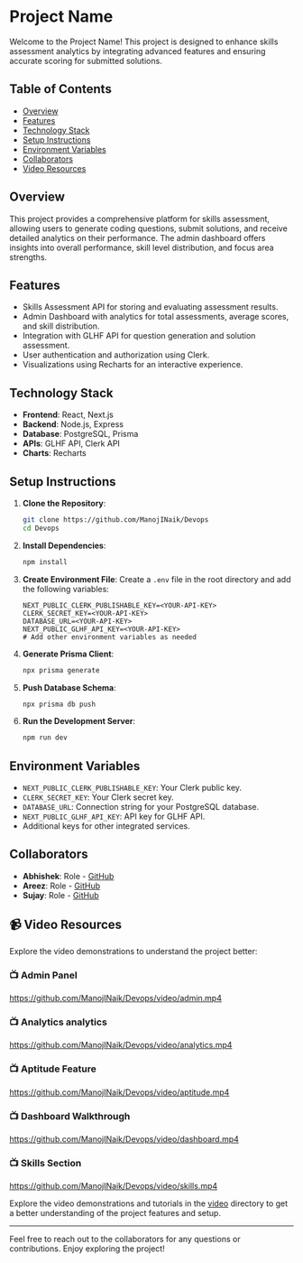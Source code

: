 # Project Name

Welcome to the Project Name! This project is designed to enhance skills assessment analytics by integrating advanced features and ensuring accurate scoring for submitted solutions.

## Table of Contents
- [Overview](#overview)
- [Features](#features)
- [Technology Stack](#technology-stack)
- [Setup Instructions](#setup-instructions)
- [Environment Variables](#environment-variables)
- [Collaborators](#collaborators)
- [Video Resources](#video-resources)

## Overview
This project provides a comprehensive platform for skills assessment, allowing users to generate coding questions, submit solutions, and receive detailed analytics on their performance. The admin dashboard offers insights into overall performance, skill level distribution, and focus area strengths.

## Features
- Skills Assessment API for storing and evaluating assessment results.
- Admin Dashboard with analytics for total assessments, average scores, and skill distribution.
- Integration with GLHF API for question generation and solution assessment.
- User authentication and authorization using Clerk.
- Visualizations using Recharts for an interactive experience.

## Technology Stack
- **Frontend**: React, Next.js
- **Backend**: Node.js, Express
- **Database**: PostgreSQL, Prisma
- **APIs**: GLHF API, Clerk API
- **Charts**: Recharts

## Setup Instructions
1. **Clone the Repository**:
   ```bash
   git clone https://github.com/ManojINaik/Devops
   cd Devops
   ```

2. **Install Dependencies**:
   ```bash
   npm install
   ```

3. **Create Environment File**:
   Create a `.env` file in the root directory and add the following variables:
   ```env
   NEXT_PUBLIC_CLERK_PUBLISHABLE_KEY=<YOUR-API-KEY>
   CLERK_SECRET_KEY=<YOUR-API-KEY>
   DATABASE_URL=<YOUR-API-KEY>
   NEXT_PUBLIC_GLHF_API_KEY=<YOUR-API-KEY>
   # Add other environment variables as needed
   ```

4. **Generate Prisma Client**:
   ```bash
   npx prisma generate
   ```

5. **Push Database Schema**:
   ```bash
   npx prisma db push
   ```

6. **Run the Development Server**:
   ```bash
   npm run dev
   ```

## Environment Variables
- `NEXT_PUBLIC_CLERK_PUBLISHABLE_KEY`: Your Clerk public key.
- `CLERK_SECRET_KEY`: Your Clerk secret key.
- `DATABASE_URL`: Connection string for your PostgreSQL database.
- `NEXT_PUBLIC_GLHF_API_KEY`: API key for GLHF API.
- Additional keys for other integrated services.

## Collaborators
- **Abhishek**: Role - [GitHub](https://github.com/abhishekreddywadi)
- **Areez**: Role - [GitHub](https://github.com/AreezM)
- **Sujay**: Role - [GitHub](https://github.com/sujay-bhandari)

## 📹 Video Resources
Explore the video demonstrations to understand the project better:
### 📺 Admin Panel
https://github.com/ManojINaik/Devops/video/admin.mp4

### 📺 Analytics analytics
https://github.com/ManojINaik/Devops/video/analytics.mp4
### 📺 Aptitude Feature
https://github.com/ManojINaik/Devops/video/aptitude.mp4

### 📺 Dashboard Walkthrough
https://github.com/ManojINaik/Devops/video/dashboard.mp4

### 📺 Skills Section
https://github.com/ManojINaik/Devops/video/skills.mp4



Explore the video demonstrations and tutorials in the [video](./video) directory to get a better understanding of the project features and setup.

---

Feel free to reach out to the collaborators for any questions or contributions. Enjoy exploring the project!
